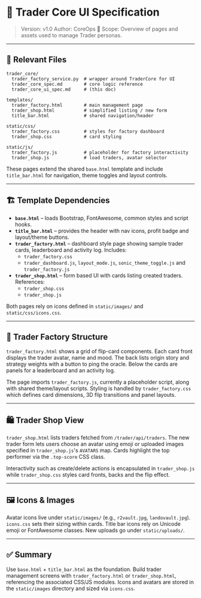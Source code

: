 # 🎨 Trader Core UI Specification

> Version: v1.0
> Author: CoreOps 🥷
> Scope: Overview of pages and assets used to manage Trader personas.

---

## 📂 Relevant Files
```
trader_core/
  trader_factory_service.py  # wrapper around TraderCore for UI
  trader_core_spec.md        # core logic reference
  trader_core_ui_spec.md     # (this doc)

templates/
  trader_factory.html        # main management page
  trader_shop.html           # simplified listing / new form
  title_bar.html             # shared navigation/header

static/css/
  trader_factory.css         # styles for factory dashboard
  trader_shop.css            # card styling

static/js/
  trader_factory.js          # placeholder for factory interactivity
  trader_shop.js             # load traders, avatar selector
```

These pages extend the shared `base.html` template and include `title_bar.html` for navigation, theme toggles and layout controls.

---

## 🏗️ Template Dependencies

- **`base.html`** – loads Bootstrap, FontAwesome, common styles and script hooks.
- **`title_bar.html`** – provides the header with nav icons, profit badge and layout/theme buttons.
- **`trader_factory.html`** – dashboard style page showing sample trader cards, leaderboard and activity log. Includes:
  - `trader_factory.css`
  - `trader_dashboard.js`, `layout_mode.js`, `sonic_theme_toggle.js` and `trader_factory.js`
- **`trader_shop.html`** – form based UI with cards listing created traders. References:
  - `trader_shop.css`
  - `trader_shop.js`

Both pages rely on icons defined in `static/images/` and `static/css/icons.css`.

---

## 🌟 Trader Factory Structure

`trader_factory.html` shows a grid of flip-card components. Each card front displays the trader avatar, name and mood. The back lists origin story and strategy weights with a button to ping the oracle. Below the cards are panels for a leaderboard and an activity log.

The page imports `trader_factory.js`, currently a placeholder script, along with shared theme/layout scripts. Styling is handled by `trader_factory.css` which defines card dimensions, 3D flip transitions and panel layouts.

---

## 🛍️ Trader Shop View

`trader_shop.html` lists traders fetched from `/trader/api/traders`. The new trader form lets users choose an avatar using emoji or uploaded images specified in `trader_shop.js`'s `AVATARS` map. Cards highlight the top performer via the `.top-score` CSS class.

Interactivity such as create/delete actions is encapsulated in `trader_shop.js` while `trader_shop.css` styles card fronts, backs and the flip effect.

---

## 🖼️ Icons & Images

Avatar icons live under `static/images/` (e.g., `r2vault.jpg`, `landovault.jpg`). `icons.css` sets their sizing within cards. Title bar icons rely on Unicode emoji or FontAwesome classes. New uploads go under `static/uploads/`.

---

## ✅ Summary

Use `base.html` + `title_bar.html` as the foundation. Build trader management screens with `trader_factory.html` or `trader_shop.html`, referencing the associated CSS/JS modules. Icons and avatars are stored in the `static/images` directory and sized via `icons.css`.
